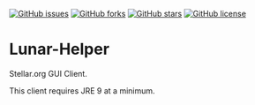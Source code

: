 [![GitHub issues](https://img.shields.io/github/issues/Triippz/Lunar-Helper.svg)](https://github.com/Triippz/Lunar-Helper/issues)
[![GitHub forks](https://img.shields.io/github/forks/Triippz/Lunar-Helper.svg)](https://github.com/Triippz/Lunar-Helper/network)
[![GitHub stars](https://img.shields.io/github/stars/Triippz/Lunar-Helper.svg)](https://github.com/Triippz/Lunar-Helper/stargazers)
[![GitHub license](https://img.shields.io/github/license/Triippz/Lunar-Helper.svg)](https://github.com/Triippz/Lunar-Helper/blob/master)


# Lunar-Helper
Stellar.org GUI Client.

This client requires JRE 9 at a minimum.
